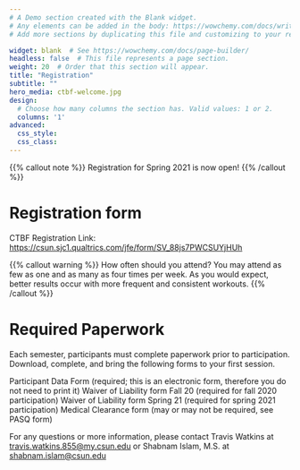 ```yaml
---
# A Demo section created with the Blank widget.
# Any elements can be added in the body: https://wowchemy.com/docs/writing-markdown-latex/
# Add more sections by duplicating this file and customizing to your requirements.

widget: blank  # See https://wowchemy.com/docs/page-builder/
headless: false  # This file represents a page section.
weight: 20  # Order that this section will appear.
title: "Registration"
subtitle: ""
hero_media: ctbf-welcome.jpg
design:
  # Choose how many columns the section has. Valid values: 1 or 2.
  columns: '1'
advanced:
  css_style:
  css_class:
---
```


{{% callout note %}}
Registration for Spring 2021 is now open!
{{% /callout %}}

# Registration form

CTBF Registration Link: https://csun.sjc1.qualtrics.com/jfe/form/SV_88js7PWCSUYjHUh

{{% callout warning %}}
How often should you attend? You may attend as few as one and as many as four times per week. As you would expect, better results occur with more frequent and consistent workouts.
{{% /callout %}}

# Required Paperwork

Each semester, participants must complete paperwork prior to participation. Download, complete, and bring the following forms to your first session.

Participant Data Form (required; this is an electronic form, therefore you do not need to print it)
Waiver of Liability form Fall 20 (required for fall 2020 participation)
Waiver of Liability form Spring 21 (required for spring 2021 participation)
Medical Clearance form (may or may not be required, see PASQ form)

For any questions or more information, please contact Travis Watkins at travis.watkins.855@my.csun.edu  or Shabnam Islam, M.S. at shabnam.islam@csun.edu